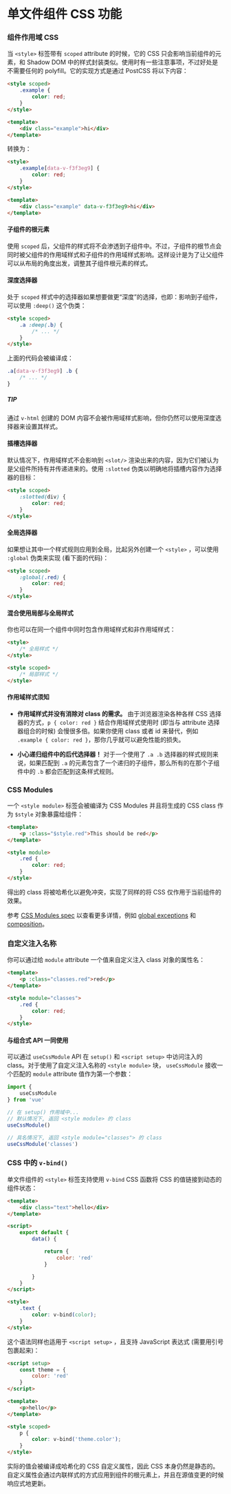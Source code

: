 # 单文件组件 CSS 功能​

### 组件作用域 CSS​

当 `<style>` 标签带有 `scoped` attribute 的时候，它的 CSS 只会影响当前组件的元素，和 Shadow DOM 中的样式封装类似。使用时有一些注意事项，不过好处是不需要任何的 polyfill。它的实现方式是通过 PostCSS 将以下内容：

```html
<style scoped>
    .example {
        color: red;
    }
</style>

<template>
    <div class="example">hi</div>
</template>
```

转换为：

```html
<style>
    .example[data-v-f3f3eg9] {
        color: red;
    }
</style>

<template>
    <div class="example" data-v-f3f3eg9>hi</div>
</template>
```

#### 子组件的根元素​

使用 `scoped` 后，父组件的样式将不会渗透到子组件中。不过，子组件的根节点会同时被父组件的作用域样式和子组件的作用域样式影响。这样设计是为了让父组件可以从布局的角度出发，调整其子组件根元素的样式。

#### 深度选择器​

处于 `scoped` 样式中的选择器如果想要做更“深度”的选择，也即：影响到子组件，可以使用 `:deep()` 这个伪类：

```html
<style scoped>
    .a :deep(.b) {
        /* ... */
    }
</style>
```

上面的代码会被编译成：

```css
.a[data-v-f3f3eg9] .b {
    /* ... */
}
```

##### TIP

通过 `v-html` 创建的 DOM 内容不会被作用域样式影响，但你仍然可以使用深度选择器来设置其样式。

#### 插槽选择器​

默认情况下，作用域样式不会影响到 `<slot/>` 渲染出来的内容，因为它们被认为是父组件所持有并传递进来的。使用 `:slotted` 伪类以明确地将插槽内容作为选择器的目标：

```html
<style scoped>
    :slotted(div) {
        color: red;
    }
</style>
```

#### 全局选择器​

如果想让其中一个样式规则应用到全局，比起另外创建一个 `<style>` ，可以使用 `:global` 伪类来实现 (看下面的代码)：

```html
<style scoped>
    :global(.red) {
        color: red;
    }
</style>
```

#### 混合使用局部与全局样式​

你也可以在同一个组件中同时包含作用域样式和非作用域样式：

```html
<style>
    /* 全局样式 */
</style>

<style scoped>
    /* 局部样式 */
</style>
```

#### 作用域样式须知​

* **作用域样式并没有消除对 class 的需求。** 由于浏览器渲染各种各样 CSS 选择器的方式，`p { color: red }` 结合作用域样式使用时 (即当与 attribute 选择器组合的时候) 会慢很多倍。如果你使用 class 或者 id 来替代，例如 `.example { color: red }`，那你几乎就可以避免性能的损失。

* **小心递归组件中的后代选择器！** 对于一个使用了 `.a .b` 选择器的样式规则来说，如果匹配到 `.a` 的元素包含了一个递归的子组件，那么所有的在那个子组件中的 `.b` 都会匹配到这条样式规则。

### CSS Modules​

一个 `<style module>` 标签会被编译为 CSS Modules 并且将生成的 CSS class 作为 `$style` 对象暴露给组件：

```html
<template>
    <p :class="$style.red">This should be red</p>
</template>

<style module>
    .red {
        color: red;
    }
</style>
```

得出的 class 将被哈希化以避免冲突，实现了同样的将 CSS 仅作用于当前组件的效果。

参考 [CSS Modules spec](https://github.com/css-modules/css-modules) 以查看更多详情，例如 [global exceptions](https://github.com/css-modules/css-modules#exceptions) 和 [composition](https://github.com/css-modules/css-modules#composition)。

### 自定义注入名称​

你可以通过给 `module` attribute 一个值来自定义注入 class 对象的属性名：

```html
<template>
    <p :class="classes.red">red</p>
</template>

<style module="classes">
    .red {
        color: red;
    }
</style>
```

#### 与组合式 API 一同使用​

可以通过 `useCssModule` API 在 `setup()` 和 `<script setup>` 中访问注入的 class。对于使用了自定义注入名称的 `<style module>` 块， `useCssModule` 接收一个匹配的 `module` attribute 值作为第一个参数：

```js
import {
    useCssModule
} from 'vue'

// 在 setup() 作用域中...
// 默认情况下, 返回 <style module> 的 class
useCssModule()

// 具名情况下, 返回 <style module="classes"> 的 class
useCssModule('classes')
```

### CSS 中的 `v-bind()​`

单文件组件的 `<style>` 标签支持使用 `v-bind` CSS 函数将 CSS 的值链接到动态的组件状态：

```html
<template>
    <div class="text">hello</div>
</template>

<script>
    export default {
        data() {

            return {
                color: 'red'
            }

        }
    }
</script>

<style>
    .text {
        color: v-bind(color);
    }
</style>
```

这个语法同样也适用于 `<script setup>` ，且支持 JavaScript 表达式 (需要用引号包裹起来)：

```html
<script setup>
    const theme = {
        color: 'red'
    }
</script>

<template>
    <p>hello</p>
</template>

<style scoped>
    p {
        color: v-bind('theme.color');
    }
</style>
```

实际的值会被编译成哈希化的 CSS 自定义属性，因此 CSS 本身仍然是静态的。自定义属性会通过内联样式的方式应用到组件的根元素上，并且在源值变更的时候响应式地更新。
